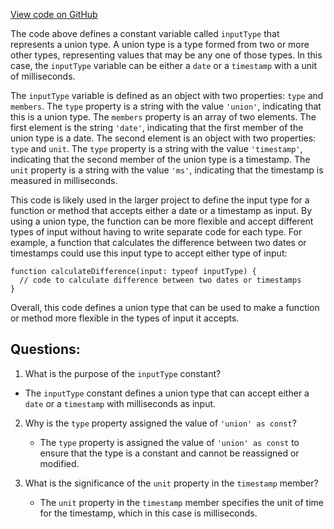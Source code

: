 [View code on GitHub](https://github.com/wandb/weave/weave-js/src/components/Panel2/PanelDate/common.ts)

The code above defines a constant variable called `inputType` that represents a union type. A union type is a type formed from two or more other types, representing values that may be any one of those types. In this case, the `inputType` variable can be either a `date` or a `timestamp` with a unit of milliseconds.

The `inputType` variable is defined as an object with two properties: `type` and `members`. The `type` property is a string with the value `'union'`, indicating that this is a union type. The `members` property is an array of two elements. The first element is the string `'date'`, indicating that the first member of the union type is a date. The second element is an object with two properties: `type` and `unit`. The `type` property is a string with the value `'timestamp'`, indicating that the second member of the union type is a timestamp. The `unit` property is a string with the value `'ms'`, indicating that the timestamp is measured in milliseconds.

This code is likely used in the larger project to define the input type for a function or method that accepts either a date or a timestamp as input. By using a union type, the function can be more flexible and accept different types of input without having to write separate code for each type. For example, a function that calculates the difference between two dates or timestamps could use this input type to accept either type of input:

```
function calculateDifference(input: typeof inputType) {
  // code to calculate difference between two dates or timestamps
}
```

Overall, this code defines a union type that can be used to make a function or method more flexible in the types of input it accepts.
## Questions: 
 1. What is the purpose of the `inputType` constant?
   - The `inputType` constant defines a union type that can accept either a `date` or a `timestamp` with milliseconds as input.

2. Why is the `type` property assigned the value of `'union' as const`?
   - The `type` property is assigned the value of `'union' as const` to ensure that the type is a constant and cannot be reassigned or modified.

3. What is the significance of the `unit` property in the `timestamp` member?
   - The `unit` property in the `timestamp` member specifies the unit of time for the timestamp, which in this case is milliseconds.
